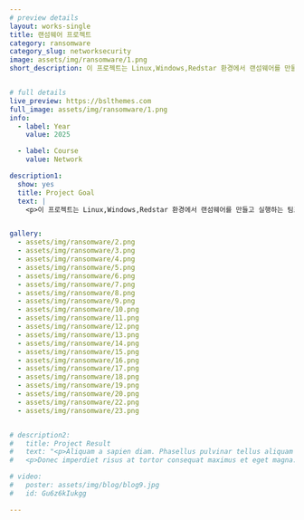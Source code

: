 ```yaml
---
# preview details
layout: works-single
title: 랜섬웨어 프로젝트
category: ransomware
category_slug: networksecurity
image: assets/img/ransomware/1.png
short_description: 이 프로젝트는 Linux,Windows,Redstar 환경에서 랜섬웨어를 만들고 실행한 팀 팀프로젝트이다.


# full details
live_preview: https://bslthemes.com
full_image: assets/img/ransomware/1.png
info:
  - label: Year
    value: 2025

  - label: Course
    value: Network

description1:
  show: yes
  title: Project Goal
  text: |
    <p>이 프로젝트는 Linux,Windows,Redstar 환경에서 랜섬웨어를 만들고 실행하는 팀프로젝트이다.</p>


gallery:
  - assets/img/ransomware/2.png  
  - assets/img/ransomware/3.png
  - assets/img/ransomware/4.png  
  - assets/img/ransomware/5.png
  - assets/img/ransomware/6.png  
  - assets/img/ransomware/7.png
  - assets/img/ransomware/8.png  
  - assets/img/ransomware/9.png
  - assets/img/ransomware/10.png
  - assets/img/ransomware/11.png
  - assets/img/ransomware/12.png
  - assets/img/ransomware/13.png
  - assets/img/ransomware/14.png
  - assets/img/ransomware/15.png
  - assets/img/ransomware/16.png
  - assets/img/ransomware/17.png
  - assets/img/ransomware/18.png
  - assets/img/ransomware/19.png
  - assets/img/ransomware/20.png
  - assets/img/ransomware/22.png
  - assets/img/ransomware/23.png


# description2:
#   title: Project Result
#   text: "<p>Aliquam a sapien diam. Phasellus pulvinar tellus aliquam eleifend consectetur. Sed bibendum leo quis rutrum aliquetmorbi.</p>
#   <p>Donec imperdiet risus at tortor consequat maximus et eget magna. Cras ornare sagittis augue, id sollicitudin justo tristique ut. Nullam ex enim, euismod vel bibendum ultrices, fringilla vel eros. Donec euismod leo lectus, et euismod metus euismod sed. Quisque quis suscipit ipsum, at pellentesque velit. Duis a congue sem.</p>"

# video:
#   poster: assets/img/blog/blog9.jpg
#   id: Gu6z6kIukgg

---
```

